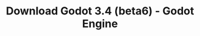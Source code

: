 ---
# Generated by /tools/generators/src/download_archive_generator !!! do not edit by hand !!!
title: 'Download Godot 3.4 (beta6) - Godot Engine'
type: 'download/archive'
name: '3.4'
flavor: 'beta6'
release_date: '2021-10-06T03:00:00-00:00'
release_notes: 'article/dev-snapshot-godot-3-4-beta-6/'
primaryPlatforms:
  - 'android.apk'
  - 'linux.64'
  - 'macos.universal'
  - 'windows.64'
  - 'linux_server.headless.64'
  - 'web'
  - 'templates'
links:
  android.apk:
    name: 'android.apk'
    title: 'Android'
    caption: 'APK Universal (ARM64 + ARMv7 + x86_64 + x86)'
    tags:
      - 'APK download'
      - 'ARM64/v7'
      - 'x86 (64 & 32 bit)'
    hosts:
      github_builds:
        regular: 'https://github.com/godotengine/godot-builds/releases/download/3.4-beta6/Godot_v3.4-beta6_android_editor.apk'
        mono: '#'
      github:
        regular: 'https://github.com/godotengine/godot/releases/download/3.4-beta6/Godot_v3.4-beta6_android_editor.apk'
        mono: '#'
  linux.64:
    name: 'linux.64'
    title: 'Linux'
    caption: 'Padrão (x86_64)'
    tags:
      - '64 bit'
    hosts:
      github_builds:
        regular: 'https://github.com/godotengine/godot-builds/releases/download/3.4-beta6/Godot_v3.4-beta6_x11.64.zip'
        mono: 'https://github.com/godotengine/godot-builds/releases/download/3.4-beta6/Godot_v3.4-beta6_mono_x11_64.zip'
      github:
        regular: 'https://github.com/godotengine/godot/releases/download/3.4-beta6/Godot_v3.4-beta6_x11.64.zip'
        mono: 'https://github.com/godotengine/godot/releases/download/3.4-beta6/Godot_v3.4-beta6_mono_x11_64.zip'
  macos.universal:
    name: 'macos.universal'
    title: 'macOS'
    caption: 'Universal (x86_64 + Silício da Apple)'
    tags:
      - 'Intel/Apple Silicon'
      - '64 bit'
    hosts:
      github_builds:
        regular: 'https://github.com/godotengine/godot-builds/releases/download/3.4-beta6/Godot_v3.4-beta6_osx.universal.zip'
        mono: 'https://github.com/godotengine/godot-builds/releases/download/3.4-beta6/Godot_v3.4-beta6_mono_osx.universal.zip'
      github:
        regular: 'https://github.com/godotengine/godot/releases/download/3.4-beta6/Godot_v3.4-beta6_osx.universal.zip'
        mono: 'https://github.com/godotengine/godot/releases/download/3.4-beta6/Godot_v3.4-beta6_mono_osx.universal.zip'
  windows.64:
    name: 'windows.64'
    title: 'Windows'
    caption: 'Padrão (x86_64)'
    tags:
      - '64 bit'
    hosts:
      github_builds:
        regular: 'https://github.com/godotengine/godot-builds/releases/download/3.4-beta6/Godot_v3.4-beta6_win64.exe.zip'
        mono: 'https://github.com/godotengine/godot-builds/releases/download/3.4-beta6/Godot_v3.4-beta6_mono_win64.zip'
      github:
        regular: 'https://github.com/godotengine/godot/releases/download/3.4-beta6/Godot_v3.4-beta6_win64.exe.zip'
        mono: 'https://github.com/godotengine/godot/releases/download/3.4-beta6/Godot_v3.4-beta6_mono_win64.zip'
  linux_server.headless.64:
    name: 'linux_server.headless.64'
    title: 'Linux Server'
    caption: 'Headless (x86_64)'
    tags:
      - '64 bit'
      - 'Headless'
    hosts:
      github_builds:
        regular: 'https://github.com/godotengine/godot-builds/releases/download/3.4-beta6/Godot_v3.4-beta6_linux_headless.64.zip'
        mono: 'https://github.com/godotengine/godot-builds/releases/download/3.4-beta6/Godot_v3.4-beta6_mono_linux_headless_64.zip'
      github:
        regular: 'https://github.com/godotengine/godot/releases/download/3.4-beta6/Godot_v3.4-beta6_linux_headless.64.zip'
        mono: 'https://github.com/godotengine/godot/releases/download/3.4-beta6/Godot_v3.4-beta6_mono_linux_headless_64.zip'
  web:
    name: 'web'
    title: 'Editor Web'
    caption: ''
    tags:
      - 'Self-hosted'
      - 'Cross-platform'
    hosts:
      github_builds:
        regular: 'https://github.com/godotengine/godot-builds/releases/download/3.4-beta6/Godot_v3.4-beta6_web_editor.zip'
        mono: '#'
      github:
        regular: 'https://github.com/godotengine/godot/releases/download/3.4-beta6/Godot_v3.4-beta6_web_editor.zip'
        mono: '#'
  linux.32:
    name: 'linux.32'
    title: 'Linux'
    caption: 'Padrão (x86)'
    tags:
      - '32 bit'
    hosts:
      github_builds:
        regular: 'https://github.com/godotengine/godot-builds/releases/download/3.4-beta6/Godot_v3.4-beta6_x11.32.zip'
        mono: 'https://github.com/godotengine/godot-builds/releases/download/3.4-beta6/Godot_v3.4-beta6_mono_x11_32.zip'
      github:
        regular: 'https://github.com/godotengine/godot/releases/download/3.4-beta6/Godot_v3.4-beta6_x11.32.zip'
        mono: 'https://github.com/godotengine/godot/releases/download/3.4-beta6/Godot_v3.4-beta6_mono_x11_32.zip'
  windows.32:
    name: 'windows.32'
    title: 'Windows'
    caption: 'Padrão (x86)'
    tags:
      - '32 bit'
    hosts:
      github_builds:
        regular: 'https://github.com/godotengine/godot-builds/releases/download/3.4-beta6/Godot_v3.4-beta6_win32.exe.zip'
        mono: 'https://github.com/godotengine/godot-builds/releases/download/3.4-beta6/Godot_v3.4-beta6_mono_win32.zip'
      github:
        regular: 'https://github.com/godotengine/godot/releases/download/3.4-beta6/Godot_v3.4-beta6_win32.exe.zip'
        mono: 'https://github.com/godotengine/godot/releases/download/3.4-beta6/Godot_v3.4-beta6_mono_win32.zip'
  linux_server.64:
    name: 'linux_server.64'
    title: 'Servidor Linux'
    caption: 'Padrão (x86_64)'
    tags:
      - '64 bit'
    hosts:
      github_builds:
        regular: 'https://github.com/godotengine/godot-builds/releases/download/3.4-beta6/Godot_v3.4-beta6_linux_server.64.zip'
        mono: 'https://github.com/godotengine/godot-builds/releases/download/3.4-beta6/Godot_v3.4-beta6_mono_linux_server_64.zip'
      github:
        regular: 'https://github.com/godotengine/godot/releases/download/3.4-beta6/Godot_v3.4-beta6_linux_server.64.zip'
        mono: 'https://github.com/godotengine/godot/releases/download/3.4-beta6/Godot_v3.4-beta6_mono_linux_server_64.zip'
  aar_library:
    name: 'aar_library'
    title: 'Biblioteca de AAR'
    caption: ''
    tags:
      - 'Android plugins'
      - 'Java'
      - 'Kotlin'
    hosts:
      github_builds:
        regular: 'https://github.com/godotengine/godot-builds/releases/download/3.4-beta6/godot-lib.3.4.beta6.release.aar'
        mono: 'https://github.com/godotengine/godot-builds/releases/download/3.4-beta6/godot-lib.3.4.beta6.mono.release.aar'
      github:
        regular: 'https://github.com/godotengine/godot/releases/download/3.4-beta6/godot-lib.3.4.beta6.release.aar'
        mono: 'https://github.com/godotengine/godot/releases/download/3.4-beta6/godot-lib.3.4.beta6.mono.release.aar'
  templates:
    name: 'templates'
    title: 'Modelos de exportação'
    caption: ''
    tags:
      - 'Utilizado para exportar os seus jogos para todas as plataformas suportadas'
    hosts:
      github_builds:
        regular: 'https://github.com/godotengine/godot-builds/releases/download/3.4-beta6/Godot_v3.4-beta6_export_templates.tpz'
        mono: 'https://github.com/godotengine/godot-builds/releases/download/3.4-beta6/Godot_v3.4-beta6_mono_export_templates.tpz'
      github:
        regular: 'https://github.com/godotengine/godot/releases/download/3.4-beta6/Godot_v3.4-beta6_export_templates.tpz'
        mono: 'https://github.com/godotengine/godot/releases/download/3.4-beta6/Godot_v3.4-beta6_mono_export_templates.tpz'
---